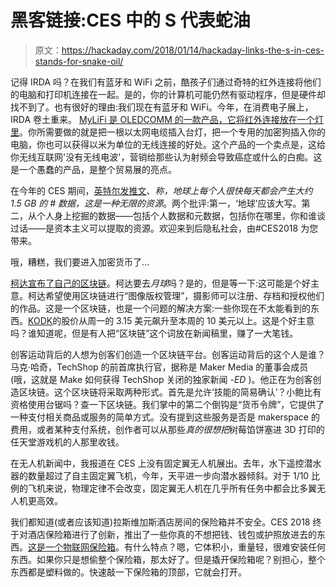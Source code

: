 # 黑客链接:CES 中的 S 代表蛇油

> 原文：<https://hackaday.com/2018/01/14/hackaday-links-the-s-in-ces-stands-for-snake-oil/>

记得 IRDA 吗？在我们有蓝牙和 WiFi 之前，酷孩子们通过奇特的红外连接将他们的电脑和打印机连接在一起。是的，你的计算机可能仍然有驱动程序，但是硬件却找不到了。也有很好的理由:我们现在有蓝牙和 WiFi。今年，在消费电子展上，IRDA 卷土重来。 [MyLiFi 是 OLEDCOMM 的一款产品，它将红外连接放在一个灯里](https://www.indiegogo.com/projects/mylifi-light#/)。你所需要做的就是把一根以太网电缆插入台灯，把一个专用的加密狗插入你的电脑，你也可以获得以米为单位的无线连接的好处。这个产品的一个卖点是，这给你无线互联网'没有无线电波'，营销给那些认为射频会导致癌症或什么的白痴。这是一个愚蠢的产品，是整个贸易展的亮点。

在今年的 CES 期间，[英特尔发推文](https://twitter.com/intel/status/950561795344707584)、*称，地球上每个人很快每天都会产生大约 1.5 GB 的 # 数据，这是一种无限的资源*。两个批评:第一，‘地球’应该大写。第二，从个人身上挖掘的数据——包括个人数据和元数据，包括你在哪里，你和谁谈过话——是资本主义可以提取的资源。欢迎来到后隐私社会，由#CES2018 为您带来。

哦，糟糕，我们要进入加密货币了…

[柯达宣布了自己的区块链](http://www.abc.net.au/news/2018-01-10/kodak-blockchain/9316810)。柯达要去*月球*吗？是的，但是等一下:这可能是个好主意。柯达希望使用区块链进行“图像版权管理”，摄影师可以注册、存档和授权他们的作品。这是一个区块链，也是一个问题的解决方案:一些你现在不太能看到的东西。[KODK](https://finance.yahoo.com/quote/KODK/)的股价从周一的 3.15 美元飙升至本周的 10 美元以上。这是个好主意吗？谁知道呢，但是有人把“区块链”这个词放在新闻稿里，赚了一大笔钱。

创客运动背后的人想为创客们创造一个区块链平台。创客运动背后的这个人是谁？马克·哈奇，TechShop 的前首席执行官，据称是 Maker Media 的董事会成员(哦，这就是 Make 如何获得 TechShop 关闭的独家新闻 *-ED* )。他正在为创客创造区块链。这个区块链将采取两种形式。首先是允许‘技能的简易确认’？小鲍比有资格使用台锯吗？查一下区块链。我们掌中的第二个倒钩是“货币令牌”，它提供了一种支付相关商品或服务的简单方式。没有提到这些服务是否是 makerspace 的费用，或者某种支付系统，创作者可以从那些*真的很想把*树莓馅饼塞进 3D 打印的任天堂游戏机的人那里收钱。

在无人机新闻中，我报道在 CES 上没有固定翼无人机展出。去年，水下遥控潜水器的数量超过了自主固定翼飞机，今年，天平进一步向潜水器倾斜。对于 1/10 比例的飞机来说，物理定律不会改变，固定翼无人机在几乎所有任务中都会比多翼无人机更高效。

我们都知道(或者应该知道)拉斯维加斯酒店房间的保险箱并不安全。CES 2018 终于对酒店保险箱进行了创新，推出了一些你真的不想把钱、钱包或护照放进去的东西。[这是一个物联网保险箱](http://www.bbc.com/news/av/technology-42634501/ces-2018-ikeyp-smart-safe-proves-easy-to-crack-open)。有什么特点？嗯，它体积小，重量轻，很难安装任何东西。如果你只是想偷整个保险箱，那太好了。但是撬开保险箱呢？别担心，整个东西都是塑料做的。快速敲一下保险箱的顶部，它就会打开。